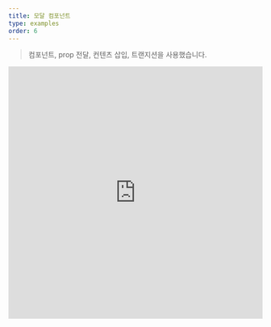 ```yaml
---
title: 모달 컴포넌트
type: examples
order: 6
---
```


> 컴포넌트, prop 전달, 컨텐츠 삽입, 트랜지션을 사용했습니다.

<iframe width="100%" height="500" src="https://jsfiddle.net/yyx990803/msx42stu/embedded/result,html,js,css" allowfullscreen="allowfullscreen" frameborder="0"></iframe>
